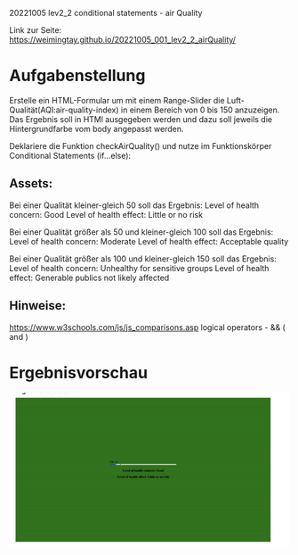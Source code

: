 20221005 lev2_2 conditional statements - air Quality

Link zur Seite: https://weimingtay.github.io/20221005_001_lev2_2_airQuality/

# Aufgabenstellung
Erstelle ein HTML-Formular um mit einem Range-Slider die Luft-Qualität(AQI:air-quality-index) in einem Bereich von 0 bis 150 anzuzeigen.
Das Ergebnis soll in HTMl ausgegeben werden und dazu soll jeweils die Hintergrundfarbe vom body angepasst werden.

Deklariere die Funktion checkAirQuality() und nutze im Funktionskörper Conditional Statements (if...else):

## Assets:
Bei einer Qualität kleiner-gleich 50 soll das Ergebnis:
Level of health concern: Good 
Level of health effect: Little or no risk

Bei einer Qualität größer als 50 und kleiner-gleich 100 soll das Ergebnis:
Level of health concern: Moderate 
Level of health effect: Acceptable quality

Bei einer Qualität größer als 100 und kleiner-gleich 150 soll das Ergebnis: 
Level of health concern: Unhealthy for sensitive groups 
Level of health effect: Generable publics not likely affected

## Hinweise:
https://www.w3schools.com/js/js_comparisons.asp
logical operators - && ( and )

# Ergebnisvorschau

![](assets/img/Bildschirmfoto%202022-10-05%20um%2018.44.40.png)
